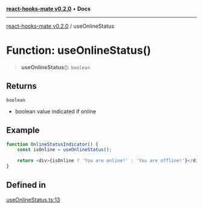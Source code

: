 [**react-hooks-mate v0.2.0**](../README.md) • **Docs**

***

[react-hooks-mate v0.2.0](../README.md) / useOnlineStatus

# Function: useOnlineStatus()

> **useOnlineStatus**(): `boolean`

## Returns

`boolean`

- boolean value indicated if online

## Example

```ts
function OnlineStatusIndicator() {
    const isOnline = useOnlineStatus();

    return <div>{isOnline ? 'You are online!' : 'You are offline!'}</div>;
}
```

## Defined in

[useOnlineStatus.ts:13](https://github.com/guestDI/hooks-mate/blob/7fcffaab145279ba879492f8d016e618100679c0/src/hooks/useOnlineStatus.ts#L13)
